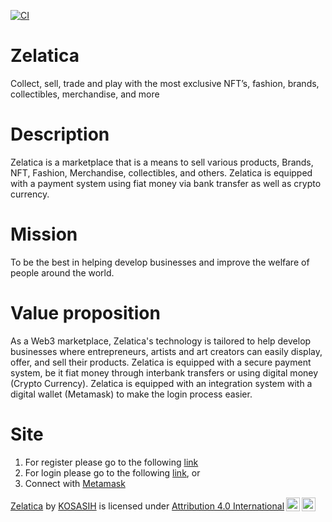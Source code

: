 [![CI](https://github.com/KOSASIH/Zelatica/actions/workflows/zelatica.yml/badge.svg)](https://github.com/KOSASIH/Zelatica/actions/workflows/zelatica.yml)

# Zelatica
Collect, sell, trade and play with the most exclusive NFT’s, fashion, brands, collectibles, merchandise, and more
# Description
Zelatica is a marketplace that is a means to sell various products, Brands, NFT, Fashion, Merchandise, collectibles, and others. Zelatica is equipped with a payment system using fiat money via bank transfer as well as crypto currency.
# Mission
To be the best in helping develop businesses and improve the welfare of people around the world.
# Value proposition
As a Web3 marketplace, Zelatica's technology is tailored to help develop businesses where entrepreneurs, artists and art creators can easily display, offer, and sell their products. Zelatica is equipped with a secure payment system, be it fiat money through interbank transfers or using digital money (Crypto Currency). Zelatica is equipped with an integration system with a digital wallet (Metamask) to make the login process easier.
# Site
1. For register please go to the following [link](https://zelatica.54nft.io/register) 
2. For login please go to the following [link](https://zelatica.54nft.io/login), or
3. Connect with [Metamask](https://metamask.io/download/) 

<p xmlns:cc="http://creativecommons.org/ns#" xmlns:dct="http://purl.org/dc/terms/"><a property="dct:title" rel="cc:attributionURL" href="https://github.com/KOSASIH/Zelatica">Zelatica</a> by <a rel="cc:attributionURL dct:creator" property="cc:attributionName" href="https://github.com/KOSASIH">KOSASIH</a> is licensed under <a href="http://creativecommons.org/licenses/by/4.0/?ref=chooser-v1" target="_blank" rel="license noopener noreferrer" style="display:inline-block;">Attribution 4.0 International<img style="height:22px!important;margin-left:3px;vertical-align:text-bottom;" src="https://mirrors.creativecommons.org/presskit/icons/cc.svg?ref=chooser-v1"><img style="height:22px!important;margin-left:3px;vertical-align:text-bottom;" src="https://mirrors.creativecommons.org/presskit/icons/by.svg?ref=chooser-v1"></a></p>
